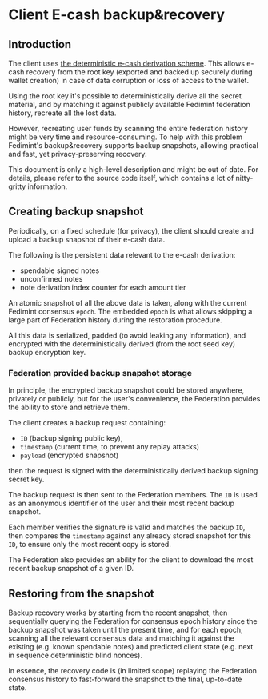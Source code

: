 # Client E-cash backup&recovery

## Introduction

The client uses [the deterministic e-cash derivation scheme](./recoverable_e-cash.md). This allows e-cash recovery from the root key (exported and backed up securely during wallet creation) in case of data corruption or loss of access to the wallet.

Using the root key it's possible to deterministically derive all the secret material, and by matching it against publicly available Fedimint federation history, recreate all the lost data.

However, recreating user funds by scanning the entire federation history might be very time and resource-consuming. To help with this problem Fedimint's backup&recovery supports backup snapshots, allowing practical and fast, yet privacy-preserving recovery.

This document is only a high-level description and might be out of date. For details, please refer to the source code itself, which contains a lot of nitty-gritty information.

## Creating backup snapshot

Periodically, on a fixed schedule (for privacy), the client should create and upload a backup snapshot of their e-cash data.

The following is the persistent data relevant to the e-cash derivation:

* spendable signed notes
* unconfirmed notes
* note derivation index counter for each amount tier

An atomic snapshot of all the above data is taken, along with the current Fedimint consensus `epoch`. The embedded `epoch` is what allows skipping a large part of Federation history during the restoration procedure.

All this data is serialized, padded (to avoid leaking any information), and encrypted with the deterministically derived (from the root seed key) backup encryption key.

### Federation provided backup snapshot storage

In principle, the encrypted backup snapshot could be stored anywhere, privately or publicly, but for the user's convenience, the Federation provides the ability to store and retrieve them.

The client creates a backup request containing:

* `ID` (backup signing public key),
* `timestamp` (current time, to prevent any replay attacks)
* `payload` (encrypted snapshot)

then the request is signed with the deterministically derived backup signing secret key.

The backup request is then sent to the Federation members. The `ID` is used as an anonymous identifier of the user and their most recent backup snapshot.

Each member verifies the signature is valid and matches the backup `ID`, then compares the `timestamp` against any already stored snapshot for this `ID`, to ensure only the most recent copy is stored.

The Federation also provides an ability for the client to download the most recent backup snapshot of a given ID.

## Restoring from the snapshot

Backup recovery works by starting from the recent snapshot, then sequentially querying the Federation for consensus epoch history since the backup snapshot was taken until the present time, and for each epoch,  scanning all the relevant consensus data and matching it against the existing (e.g. known spendable notes) and predicted client state (e.g. next in sequence deterministic blind nonces).

In essence, the recovery code is (in limited scope) replaying the Federation consensus history to fast-forward the snapshot to the final, up-to-date state.

